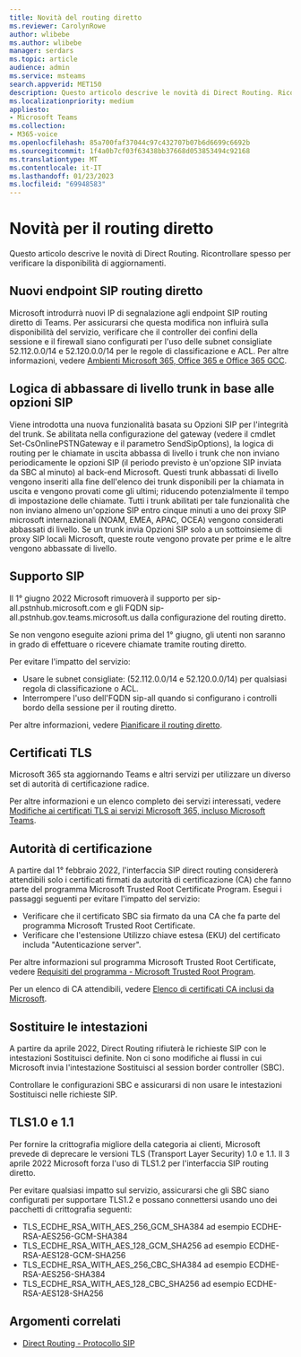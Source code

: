 ```yaml
---
title: Novità del routing diretto
ms.reviewer: CarolynRowe
author: wlibebe
ms.author: wlibebe
manager: serdars
ms.topic: article
audience: admin
ms.service: msteams
search.appverid: MET150
description: Questo articolo descrive le novità di Direct Routing. Ricontrollare spesso per verificare la disponibilità di aggiornamenti.
ms.localizationpriority: medium
appliesto:
- Microsoft Teams
ms.collection:
- M365-voice
ms.openlocfilehash: 85a700faf37044c97c432707b07b6d6699c6692b
ms.sourcegitcommit: 1f4a0b7cf03f63438bb37668d053853494c92168
ms.translationtype: MT
ms.contentlocale: it-IT
ms.lasthandoff: 01/23/2023
ms.locfileid: "69948583"
---
```

# <a name="whats-new-for-direct-routing"></a>Novità per il routing diretto

Questo articolo descrive le novità di Direct Routing. Ricontrollare spesso per verificare la disponibilità di aggiornamenti.

## <a name="new-direct-routing-sip-endpoints"></a>Nuovi endpoint SIP routing diretto 

Microsoft introdurrà nuovi IP di segnalazione agli endpoint SIP routing diretto di Teams. Per assicurarsi che questa modifica non influirà sulla disponibilità del servizio, verificare che il controller dei confini della sessione e il firewall siano configurati per l'uso delle subnet consigliate 52.112.0.0/14 e 52.120.0.0/14 per le regole di classificazione e ACL. Per altre informazioni, vedere [Ambienti Microsoft 365, Office 365 e Office 365 GCC](direct-routing-plan.md#microsoft-365-office-365-and-office-365-gcc-environments).  

## <a name="trunk-demoting-logic-based-on-sip-options"></a>Logica di abbassare di livello trunk in base alle opzioni SIP

Viene introdotta una nuova funzionalità basata su Opzioni SIP per l'integrità del trunk. Se abilitata nella configurazione del gateway (vedere il cmdlet Set-CsOnlinePSTNGateway e il parametro SendSipOptions), la logica di routing per le chiamate in uscita abbassa di livello i trunk che non inviano periodicamente le opzioni SIP (il periodo previsto è un'opzione SIP inviata da SBC al minuto) al back-end Microsoft. Questi trunk abbassati di livello vengono inseriti alla fine dell'elenco dei trunk disponibili per la chiamata in uscita e vengono provati come gli ultimi; riducendo potenzialmente il tempo di impostazione delle chiamate.
Tutti i trunk abilitati per tale funzionalità che non inviano almeno un'opzione SIP entro cinque minuti a uno dei proxy SIP microsoft internazionali (NOAM, EMEA, APAC, OCEA) vengono considerati abbassati di livello. Se un trunk invia Opzioni SIP solo a un sottoinsieme di proxy SIP locali Microsoft, queste route vengono provate per prime e le altre vengono abbassate di livello.


## <a name="sip-support"></a>Supporto SIP

Il 1° giugno 2022 Microsoft rimuoverà il supporto per sip-all.pstnhub.microsoft.com e gli FQDN sip-all.pstnhub.gov.teams.microsoft.us dalla configurazione del routing diretto.

Se non vengono eseguite azioni prima del 1° giugno, gli utenti non saranno in grado di effettuare o ricevere chiamate tramite routing diretto.

Per evitare l'impatto del servizio:

- Usare le subnet consigliate: (52.112.0.0/14 e 52.120.0.0/14) per qualsiasi regola di classificazione o ACL.
- Interrompere l'uso dell'FQDN sip-all quando si configurano i controlli bordo della sessione per il routing diretto.

Per altre informazioni, vedere [Pianificare il routing diretto](direct-routing-plan.md).

## <a name="tls-certificates"></a>Certificati TLS

Microsoft 365 sta aggiornando Teams e altri servizi per utilizzare un diverso set di autorità di certificazione radice.

Per altre informazioni e un elenco completo dei servizi interessati, vedere [Modifiche ai certificati TLS ai servizi Microsoft 365, incluso Microsoft Teams](https://techcommunity.microsoft.com/t5/microsoft-teams-blog/tls-certificate-changes-to-microsoft-365-services-including/ba-p/3249676).

## <a name="certificate-authorities"></a>Autorità di certificazione

A partire dal 1° febbraio 2022, l'interfaccia SIP direct routing considererà attendibili solo i certificati firmati da autorità di certificazione (CA) che fanno parte del programma Microsoft Trusted Root Certificate Program. Esegui i passaggi seguenti per evitare l'impatto del servizio:

- Verificare che il certificato SBC sia firmato da una CA che fa parte del programma Microsoft Trusted Root Certificate.
- Verificare che l'estensione Utilizzo chiave estesa (EKU) del certificato includa "Autenticazione server".

Per altre informazioni sul programma Microsoft Trusted Root Certificate, vedere [Requisiti del programma - Microsoft Trusted Root Program](/security/trusted-root/program-requirements).

Per un elenco di CA attendibili, vedere [Elenco di certificati CA inclusi da Microsoft](https://ccadb-public.secure.force.com/microsoft/IncludedCACertificateReportForMSFT).

## <a name="replace-headers"></a>Sostituire le intestazioni

A partire da aprile 2022, Direct Routing rifiuterà le richieste SIP con le intestazioni Sostituisci definite. Non ci sono modifiche ai flussi in cui Microsoft invia l'intestazione Sostituisci al session border controller (SBC).

Controllare le configurazioni SBC e assicurarsi di non usare le intestazioni Sostituisci nelle richieste SIP.

## <a name="tls10-and-11"></a>TLS1.0 e 1.1

Per fornire la crittografia migliore della categoria ai clienti, Microsoft prevede di deprecare le versioni TLS (Transport Layer Security) 1.0 e 1.1. Il 3 aprile 2022 Microsoft forza l'uso di TLS1.2 per l'interfaccia SIP routing diretto.

Per evitare qualsiasi impatto sul servizio, assicurarsi che gli SBC siano configurati per supportare TLS1.2 e possano connettersi usando uno dei pacchetti di crittografia seguenti:

- TLS_ECDHE_RSA_WITH_AES_256_GCM_SHA384 ad esempio ECDHE-RSA-AES256-GCM-SHA384
- TLS_ECDHE_RSA_WITH_AES_128_GCM_SHA256 ad esempio ECDHE-RSA-AES128-GCM-SHA256
- TLS_ECDHE_RSA_WITH_AES_256_CBC_SHA384 ad esempio ECDHE-RSA-AES256-SHA384
- TLS_ECDHE_RSA_WITH_AES_128_CBC_SHA256 ad esempio ECDHE-RSA-AES128-SHA256

## <a name="related-topics"></a>Argomenti correlati

- [Direct Routing - Protocollo SIP](direct-routing-protocols-sip.md)
